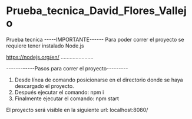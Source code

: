 # Prueba_tecnica_David_Flores_Vallejo
Prueba tecnica
-----IMPORTANTE------
Para poder correr el proyecto se requiere tener instalado Node.js

https://nodejs.org/en/
......................

------------Pasos para correr el proyecto---------

1. Desde línea de comando posicionarse en el directorio donde se haya descargado el proyecto.
2. Después ejecutar el comando: npm i
3. Finalmente ejecutar el comando: npm start

El proyecto será visible en la siguiente url: localhost:8080/


